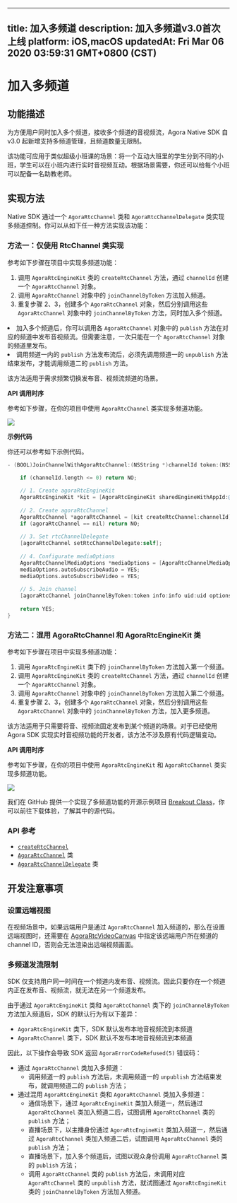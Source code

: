 
---
title: 加入多频道
description: 加入多频道v3.0首次上线
platform: iOS,macOS
updatedAt: Fri Mar 06 2020 03:59:31 GMT+0800 (CST)
---
# 加入多频道
## 功能描述

为方便用户同时加入多个频道，接收多个频道的音视频流，Agora Native SDK 自 v3.0 起新增支持多频道管理，且频道数量无限制。

该功能可应用于类似超级小班课的场景：将一个互动大班里的学生分到不同的小班，学生可以在小班内进行实时音视频互动。根据场景需要，你还可以给每个小班可以配备一名助教老师。

## 实现方法
Native SDK 通过一个 `AgoraRtcChannel` 类和 `AgoraRtcChannelDelegate` 类实现多频道控制。你可以从如下任一种方法实现该功能：

### 方法一：仅使用 RtcChannel 类实现

参考如下步骤在项目中实现多频道功能：

1. 调用 `AgoraRtcEngineKit` 类的 `createRtcChannel` 方法，通过 `channelId` 创建一个 `AgoraRtcChannel` 对象。
2. 调用 `AgoraRtcChannel` 对象中的 `joinChannelByToken` 方法加入频道。
3. 重复步骤 2、3，创建多个 `AgoraRtcChannel` 对象，然后分别调用这些 `AgoraRtcChannel` 对象中的 `joinChannelByToken` 方法，同时加入多个频道。

<div class="alert note">
	<li>加入多个频道后，你可以调用各 <code>AgoraRtcChannel</code> 对象中的 <code>publish</code> 方法在对应的频道中发布音视频流。但需要注意，一次只能在一个 <code>AgoraRtcChannel</code> 对象的频道里发布。
	<li>调用频道一内的 <code>publish</code> 方法发布流后，必须先调用频道一的 <code>unpublish</code> 方法结束发布，才能调用频道二的 <code>publish</code> 方法。</div>

该方法适用于需求频繁切换发布音、视频流频道的场景。

**API 调用时序**

参考如下步骤，在你的项目中使用 `AgoraRtcChannel` 类实现多频道功能。

![](https://web-cdn.agora.io/docs-files/1575879041885)

**示例代码**

你还可以参考如下示例代码。

```Objective-C
- (BOOL)JoinChannelWithAgoraRtcChannel:(NSString *)channelId token:(NSString *)token info:(NSString *)info uid:(NSUInteger)uid {
    
    if (channelId.length <= 0) return NO;

    // 1. Create agoraRtcEngineKit
    AgoraRtcEngineKit *kit = [AgoraRtcEngineKit sharedEngineWithAppId:@"AppId" delegate:self];
    
    // 2. Create agoraRtcChannel
    AgoraRtcChannel *agoraRtcChannel = [kit createRtcChannel:channelId];
    if (agoraRtcChannel == nil) return NO;
    
    // 3. Set rtcChannelDelegate
    [agoraRtcChannel setRtcChannelDelegate:self];
    
    // 4. Configurate mediaOptions
    AgoraRtcChannelMediaOptions *mediaOptions = [AgoraRtcChannelMediaOptions new];
    mediaOptions.autoSubscribeAudio = YES;
    mediaOptions.autoSubscribeVideo = YES;
    
    // 5. Join channel
    [agoraRtcChannel joinChannelByToken:token info:info uid:uid options:mediaOptions];
    
  	return YES;
}
```

### 方法二：混用 AgoraRtcChannel 和 AgoraRtcEngineKit 类

参考如下步骤在项目中实现多频道功能：

1. 调用 `AgoraRtcEngineKit` 类下的 `joinChannelByToken` 方法加入第一个频道。
2. 调用 `AgoraRtcEngineKit` 类的 `createRtcChannel` 方法，通过 `channelId` 创建一个 `AgoraRtcChannel` 对象。
3. 调用 `AgoraRtcChannel` 对象中的 `joinChannelByToken` 方法加入第二个频道。
4. 重复步骤 2、3，创建多个 `AgoraRtcChannel` 对象，然后分别调用这些 `AgoraRtcChannel` 对象中的 `joinChannelByToken` 方法，加入更多频道。

该方法适用于只需要将音、视频流固定发布到某个频道的场景。对于已经使用 Agora SDK 实现实时音视频功能的开发者，该方法不涉及原有代码逻辑变动。

**API 调用时序**

参考如下步骤，在你的项目中使用 `AgoraRtcEngineKit` 和 `AgoraRtcChannel` 类实现多频道功能。

![](https://web-cdn.agora.io/docs-files/1575879666498)

我们在 GitHub 提供一个实现了多频道功能的开源示例项目 [Breakout Class](https://github.com/AgoraIO-Usecase/Breakout-Class/tree/master/breakout-ios)，你可以前往下载体验，了解其中的源代码。

### API 参考

- [`createRtcChannel`](https://docs.agora.io/cn/Video/API%20Reference/oc/Classes/AgoraRtcEngineKit.html#//api/name/createRtcChannel::)
- [`AgoraRtcChannel`](https://docs.agora.io/cn/Video/API%20Reference/oc/Classes/AgoraRtcChannel.html) 类
- [`AgoraRtcChannelDelegate`](https://docs.agora.io/cn/Video/API%20Reference/oc/Protocols/AgoraRtcChannelDelegate.html) 类

## 开发注意事项

### 设置远端视图

在视频场景中，如果远端用户是通过 `AgoraRtcChannel` 加入频道的，那么在设置远端视图时，还需要在 [AgoraRtcVideoCanvas](https://docs.agora.io/cn/Video/API%20Reference/oc/v3.0.0/Classes/AgoraRtcVideoCanvas.html)  中指定该远端用户所在频道的 channel ID，否则会无法渲染出远端视频画面。

### 多频道发流限制

SDK 仅支持用户同一时间在一个频道内发布音、视频流。因此只要你在一个频道内正在发布音、视频流，就无法在另一个频道发布。

由于通过 `AgoraRtcEngineKit` 类和 `AgoraRtcChannel` 类下的 `joinChannelByToken` 方法加入频道后，SDK 的默认行为有以下差异：

- `AgoraRtcEngineKit` 类下，SDK 默认发布本地音视频流到本频道
- `AgoraRtcChannel` 类下，SDK 默认不发布本地音视频流到本频道

因此，以下操作会导致 SDK 返回 `AgoraErrorCodeRefused(5)` 错误码：

- 通过 `AgoraRtcChannel` 类加入多频道：
  - 调用频道一的 `publish` 方法后，未调用频道一的 `unpublish` 方法结束发布，就调用频道二的 `publish` 方法；
- 通过混用 `AgoraRtcEngineKit` 类和 `AgoraRtcChannel` 类加入多频道：
  - 通信场景下，通过 `AgoraRtcEngineKit` 类加入频道一，然后通过 `AgoraRtcChannel` 类加入频道二后，试图调用 `AgoraRtcChannel` 类的 `publish` 方法；
  - 直播场景下，以主播身份通过 `AgoraRtcEngineKit` 类加入频道一，然后通过 `AgoraRtcChannel` 类加入频道二后，试图调用 `AgoraRtcChannel` 类的 `publish` 方法；
  - 直播场景下，加入多个频道后，试图以观众身份调用 `AgoraRtcChannel` 类的 `publish` 方法；
  - 调用 `AgoraRtcChannel` 类的 `publish` 方法后，未调用对应 `AgoraRtcChannel` 类的 `unpublish` 方法，就试图通过 `AgoraRtcEngineKit` 类的 `joinChannelByToken` 方法加入频道。



